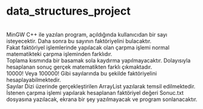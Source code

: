 # data_structures_project
<br>
MinGW C++ ile yazılan program, açıldığında kullanıcıdan bir sayı isteyecektir. Daha sonra bu sayının faktöriyelini bulacaktır.<br>
Fakat faktöriyel işlemlerinde yapılacak olan çarpma işlemi normal matematikteki çarpma işleminden farklıdır.<br>
Toplama kısmında bir basamak sola kaydırma yapılmayacaktır. Dolayısıyla hesaplanan sonuç gerçek matematikten farklı çıkmaktadır.<br>
10000! Veya 100000! Gibi sayılarında bu şekilde faktöriyelini hesaplayabilmektedir.<br>
Sayılar Dizi üzerinde gerçekleştirilen ArrayList yazılarak temsil edilmektedir.<br>
İstenen çarpma işlemi yapılarak hesaplanan faktöriyel değeri Sonuc.txt dosyasına yazılacak, ekrana bir şey yazılmayacak ve program sonlanacaktır.
